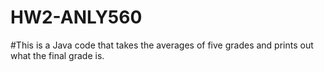 # HW2-ANLY560
#This is a Java code that takes the averages of five grades and prints out what the final grade is.
